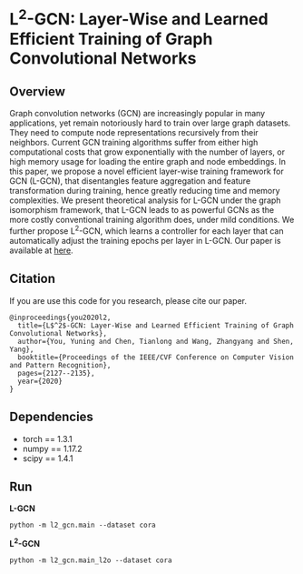 # L<sup>2</sup>-GCN: Layer-Wise and Learned Efficient Training of Graph Convolutional Networks

## Overview

Graph convolution networks (GCN) are increasingly popular in many applications, yet remain notoriously hard to train over large graph datasets. They need to compute node representations recursively from their neighbors. Current GCN training algorithms suffer from either high computational costs that grow exponentially with the number of layers, or high memory usage for loading the entire graph and node embeddings. In this paper, we propose a novel efficient layer-wise training framework for GCN (L-GCN), that disentangles feature aggregation and feature transformation during training, hence greatly reducing time and memory complexities. We present theoretical analysis for L-GCN under the graph isomorphism framework, that L-GCN leads to as powerful GCNs as the more costly conventional training algorithm does, under mild conditions. We further propose L<sup>2</sup>-GCN, which learns a controller for each layer that can automatically adjust the training epochs per layer in L-GCN. Our paper is available at [here](https://arxiv.org/abs/2003.13606).

## Citation

If you are use this code for you research, please cite our paper.

```
@inproceedings{you2020l2,
  title={L$^2$-GCN: Layer-Wise and Learned Efficient Training of Graph Convolutional Networks},
  author={You, Yuning and Chen, Tianlong and Wang, Zhangyang and Shen, Yang},
  booktitle={Proceedings of the IEEE/CVF Conference on Computer Vision and Pattern Recognition},
  pages={2127--2135},
  year={2020}
}
```

## Dependencies

* torch == 1.3.1
* numpy == 1.17.2
* scipy == 1.4.1

## Run

**L-GCN**

```shell
python -m l2_gcn.main --dataset cora
```

**L<sup>2</sup>-GCN**

```shell
python -m l2_gcn.main_l2o --dataset cora
```


